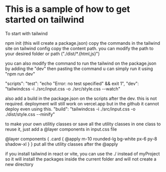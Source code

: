 # This is a sample of how to get started on tailwind

To start with tailwind

npm init (this will create a package.json)
copy the commands in the tailwind site
on tailwind config copy the content path.
you can modify the path to your desired folder or path ("./dist/*.{html,js}")

you can also modify the command to run the tailwind on the package.json
by adding the "dev" then pasting the command u can simply run it using "npm run dev"

"scripts": 
    "test": "echo \"Error: no test specified\" && exit 1",
    "dev": "tailwindcss -i ./src/input.css -o ./src/style.css --watch"

also add a build in the package.json on the scripts after the dev. this is not required. deployment will still work on vercel.app but in the github it cannot deploy even using this.
"build": "tailwindcss -i ./src/input.css -o ./dist/style.css --minify"


to make your own utilitiy classes or save all the utility classes in one class to reuse it, just add a @layer components in input.css file

@layer components {
    .card {
        @apply m-10 rounded-lg bg-white px-6 py-8 shadow-xl
    }
}
put all the utility classes after the @apply


if you install tailwind in react or vite, you can use the ./ instead of myProject so it will install the packages inside the current folder and will not create a new directory